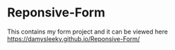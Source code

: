 # Reponsive-Form
This contains my form project and it can be viewed here https://damysleeky.github.io/Reponsive-Form/
